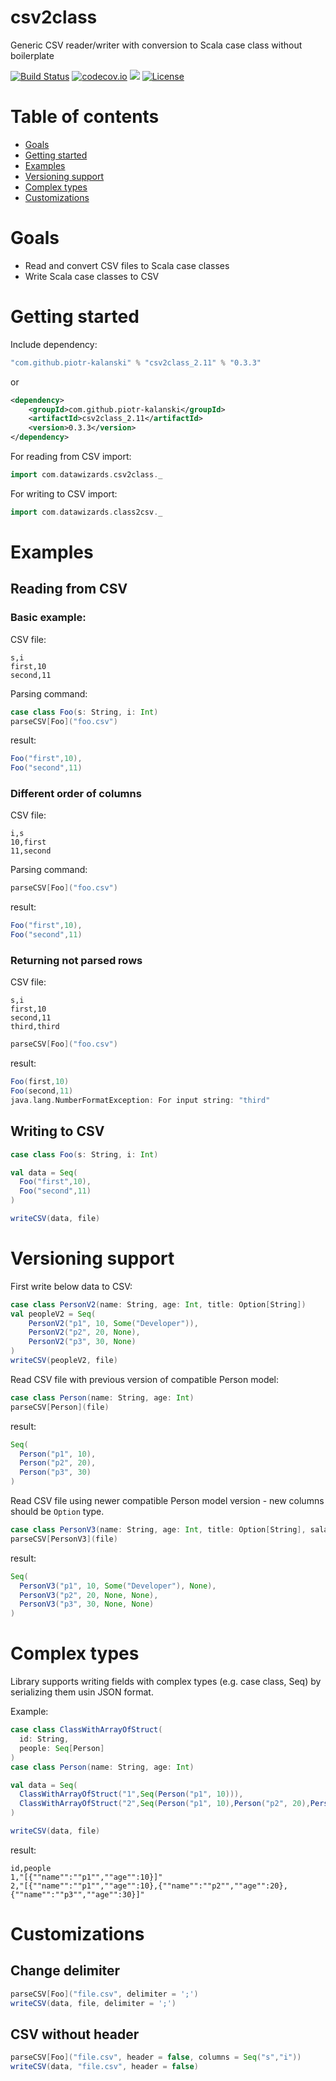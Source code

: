 # csv2class
Generic CSV reader/writer with conversion to Scala case class without boilerplate

[![Build Status](https://api.travis-ci.org/piotr-kalanski/csv2class.png?branch=development)](https://api.travis-ci.org/piotr-kalanski/csv2class.png?branch=development)
[![codecov.io](http://codecov.io/github/piotr-kalanski/csv2class/coverage.svg?branch=development)](http://codecov.io/github/piotr-kalanski/csv2class/coverage.svg?branch=development)
[<img src="https://img.shields.io/maven-central/v/com.github.piotr-kalanski/csv2class_2.11.svg?label=latest%20release"/>](http://search.maven.org/#search%7Cga%7C1%7Ca%3A%22csv2class_2.11%22)
[![License](http://img.shields.io/:license-Apache%202-red.svg)](http://www.apache.org/licenses/LICENSE-2.0.txt)

# Table of contents

- [Goals](#goals)
- [Getting started](#getting-started)
- [Examples](#examples)
- [Versioning support](#versioning-support)
- [Complex types](#complex-types)
- [Customizations](#customizations)

# Goals

- Read and convert CSV files to Scala case classes
- Write Scala case classes to CSV

# Getting started

Include dependency:

```scala
"com.github.piotr-kalanski" % "csv2class_2.11" % "0.3.3"
```

or

```xml
<dependency>
    <groupId>com.github.piotr-kalanski</groupId>
    <artifactId>csv2class_2.11</artifactId>
    <version>0.3.3</version>
</dependency>
```

For reading from CSV import:
```scala
import com.datawizards.csv2class._
```

For writing to CSV import:
```scala
import com.datawizards.class2csv._
```

# Examples

## Reading from CSV

### Basic example:

CSV file:
```
s,i
first,10
second,11
```

Parsing command:
```scala
case class Foo(s: String, i: Int)
parseCSV[Foo]("foo.csv")
```

result:
```scala
Foo("first",10),
Foo("second",11)
```

### Different order of columns

CSV file:
```csv
i,s
10,first
11,second
```

Parsing command:
```scala
parseCSV[Foo]("foo.csv")
```

result:
```scala
Foo("first",10),
Foo("second",11)
```

### Returning not parsed rows

CSV file:
```
s,i
first,10
second,11
third,third
```

```scala
parseCSV[Foo]("foo.csv")
```

result:
```scala
Foo(first,10)
Foo(second,11)
java.lang.NumberFormatException: For input string: "third"
```

## Writing to CSV

```scala
case class Foo(s: String, i: Int)

val data = Seq(
  Foo("first",10),
  Foo("second",11)
)

writeCSV(data, file)
```

# Versioning support

First write below data to CSV:

```scala
case class PersonV2(name: String, age: Int, title: Option[String])
val peopleV2 = Seq(
    PersonV2("p1", 10, Some("Developer")),
    PersonV2("p2", 20, None),
    PersonV2("p3", 30, None)
)
writeCSV(peopleV2, file)
```

Read CSV file with previous version of compatible Person model:
```scala
case class Person(name: String, age: Int)
parseCSV[Person](file)
```

result:
```scala
Seq(
  Person("p1", 10),
  Person("p2", 20),
  Person("p3", 30)
)
```

Read CSV file using newer compatible Person model version - new columns should be `Option` type.

```scala
case class PersonV3(name: String, age: Int, title: Option[String], salary: Option[Long])
parseCSV[PersonV3](file)
```

result:
```scala
Seq(
  PersonV3("p1", 10, Some("Developer"), None),
  PersonV3("p2", 20, None, None),
  PersonV3("p3", 30, None, None)
)
```

# Complex types

Library supports writing fields with complex types (e.g. case class, Seq) by serializing them usin JSON format.

Example:

```scala
case class ClassWithArrayOfStruct(
  id: String,
  people: Seq[Person]
)
case class Person(name: String, age: Int)

val data = Seq(
  ClassWithArrayOfStruct("1",Seq(Person("p1", 10))),
  ClassWithArrayOfStruct("2",Seq(Person("p1", 10),Person("p2", 20),Person("p3", 30)))
)

writeCSV(data, file)
```
result:
```
id,people
1,"[{""name"":""p1"",""age"":10}]"
2,"[{""name"":""p1"",""age"":10},{""name"":""p2"",""age"":20},{""name"":""p3"",""age"":30}]"
```

# Customizations

## Change delimiter

```scala
parseCSV[Foo]("file.csv", delimiter = ';')
writeCSV(data, file, delimiter = ';')
```

## CSV without header

```scala
parseCSV[Foo]("file.csv", header = false, columns = Seq("s","i"))
writeCSV(data, "file.csv", header = false)
```
